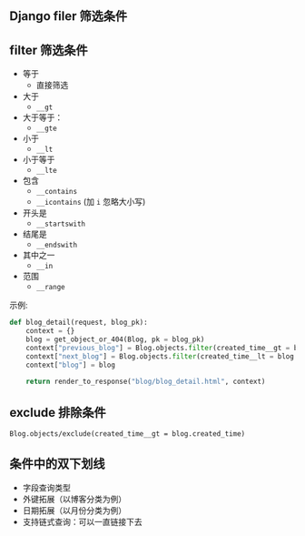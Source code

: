 
## Django filer 筛选条件


## filter 筛选条件

* 等于
    - 直接筛选
* 大于
    - `__gt`
* 大于等于：
    - `__gte`
* 小于
    - `__lt`
* 小于等于
    - `__lte`
* 包含
    - `__contains`
    - `__icontains` (加 `i` 忽略大小写)
* 开头是
    - `__startswith`
* 结尾是
    - `__endswith`
* 其中之一
    - `__in`
* 范围
    - `__range`

示例:

```python
def blog_detail(request, blog_pk):
    context = {}
    blog = get_object_or_404(Blog, pk = blog_pk)
    context["previous_blog"] = Blog.objects.filter(created_time__gt = blog.created_time).last()
    context["next_blog"] = Blog.objects.filter(created_time__lt = blog.created_time).first()
    context["blog"] = blog
    
    return render_to_response("blog/blog_detail.html", context)
```


## exclude 排除条件

`Blog.objects/exclude(created_time__gt = blog.created_time)`

## 条件中的双下划线

* 字段查询类型
* 外键拓展（以博客分类为例）
* 日期拓展（以月份分类为例）
* 支持链式查询：可以一直链接下去




